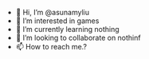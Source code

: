 - 👋 Hi, I’m @asunamyliu
- 👀 I’m interested in games
- 🌱 I’m currently learning nothing
- 💞️ I’m looking to collaborate on nothinf
- 📫 How to reach me.?

<!---
asunamyliu/asunamyliu is a ✨ special ✨ repository because its `README.md` (this file) appears on your GitHub profile.
YEAAAAHHH
